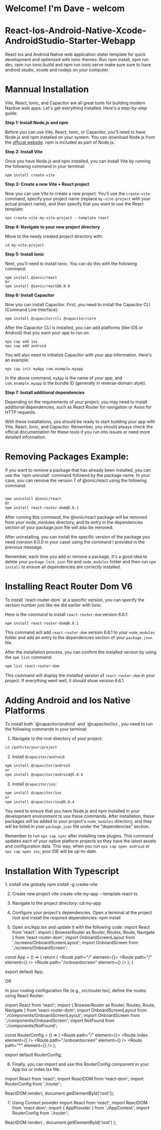 <h1>Welcome! I'm Dave - welcom</h1>

# React-Ios-Android-Native-Xcode-AndroidStudio-Starter-Webapp
React Ios and Android Native web application stater template for quick development and optimized with ionic themes: Run npm install, npm run dev, npm run ionic:buiild and npm run ionic:serve make sure sure to have android studio, xcode and nodejs on your computer.

<h1>Mannual Installation</h1>

 Vite, React, Ionic, and Capacitor are all great tools for building modern Navtive web apps. Let's get everything installed. Here's a step-by-step guide:

**Step 1: Install Node.js and npm**

Before you can use Vite, React, Ionic, or Capacitor, you'll need to have Node.js and npm installed on your system. You can download Node.js from the [official website](https://nodejs.org/). npm is included as part of Node.js.

**Step 2: Install Vite**

Once you have Node.js and npm installed, you can install Vite by running the following command in your terminal:

```
npm install create-vite
```

**Step 3: Create a new Vite + React project**

Now you can use Vite to create a new project. You'll use the `create-vite` command, specify your project name (replace `my-vite-project` with your actual project name), and then specify that you want to use the React template:

```
npx create-vite my-vite-project --template react
```

**Step 4: Navigate to your new project directory**

Move to the newly created project directory with:

```
cd my-vite-project
```

**Step 5: Install Ionic**

Next, you'll need to install Ionic. You can do this with the following command:

```
npm install @ionic/react
Or
npm install @ionic/react@6.0.0

```

**Step 6: Install Capacitor**

Now you can install Capacitor. First, you need to install the Capacitor CLI (Command Line Interface):

```
npm install @capacitor/cli @capacitor/core
```

After the Capacitor CLI is installed, you can add platforms (like iOS or Android) that you want your app to run on:

```
npx cap add ios
npx cap add android
```

You will also need to initialize Capacitor with your app information. Here's an example:

```
npx cap init myApp com.example.myapp
```

In the above command, `myApp` is the name of your app, and `com.example.myapp` is the bundle ID (generally in reverse-domain style).

**Step 7: Install additional dependencies**

Depending on the requirements of your project, you may need to install additional dependencies, such as React Router for navigation or Axios for HTTP requests.

With these installations, you should be ready to start building your app with Vite, React, Ionic, and Capacitor. Remember, you should always check the official documentation for these tools if you run into issues or need more detailed information.


<h1>Removing Packages Example:</h1>
If you want to remove a package that has already been installed, you can use the `npm uninstall` command followed by the package name. In your case, you can remove the version 7 of @ionic/react using the following command:

```bash

npm uninstall @ionic/react
Or
npm install react-router-dom@6.6.1

```

After running this command, the @ionic/react package will be removed from your node_modules directory, and its entry in the dependencies section of your package.json file will also be removed.

After uninstalling, you can install the specific version of the package you need (version 6.0.0 in your case) using the command I provided in the previous message.

Remember, each time you add or remove a package, it's a good idea to delete your `package-lock.json` file and `node_modules` folder and then run `npm install` to ensure all dependencies are correctly installed.

<h1> Installing React Router Dom V6 </h1>
To install `react-router-dom` at a specific version, you can specify the version number just like we did earlier with Ionic. 

Here is the command to install `react-router-dom` version 6.6.1:

```bash
npm install react-router-dom@6.6.1
```

This command will add `react-router-dom` version 6.6.1 to your `node_modules` folder and add an entry to the dependencies section of your `package.json` file.

After the installation process, you can confirm the installed version by using the `npm list` command:

```bash
npm list react-router-dom
```

This command will display the installed version of `react-router-dom` in your project. If everything went well, it should show version 6.6.1.


<h1>Adding Android and Ios Native Platforms</h1>
To install both `@capacitor/android` and `@capacitor/ios`, you need to run the following commands in your terminal:

1. Navigate to the root directory of your project:

```bash
cd /path/to/your/project
```

2. Install `@capacitor/android`:

```bash
npm install @capacitor/android
or
npm install @capacitor/android@5.0.4

```

3. Install `@capacitor/ios`:

```bash
npm install @capacitor/ios
or
npm install @capacitor/ios@5.0.4

```

You need to ensure that you have Node.js and npm installed in your development environment to use these commands. After installation, these packages will be added to your project's `node_modules` directory, and they will be listed in your `package.json` file under the "dependencies" section.

Remember to run `npx cap sync` after installing new plugins. This command updates each of your native platform projects so they have the latest assets and configuration data. This way, when you run `npx cap open android` or `npx cap open ios`, your IDE will be up-to-date.

<h1>Installation With Typescript</h1>
1. install vite globally
 npm install -g create-vite
 
2. Create new project vite
create-vite my-app --template react-ts

3. Navigate to the project directory:
   cd my-app

4. Configure your project's dependencies. Open a terminal at the project root and install the required dependencies:
   npm install

5. Open src/App.tsx and update it with the following code:
   import React from 'react';
import { BrowserRouter as Router, Routes, Route, Navigate } from 'react-router-dom';
import OnboardScreenLayout from './screens/OnboardScreenLayout';
import OnboardScreen from './screens/OnboardScreen';

const App = () => {
  return (
    <Router>
      <Routes>
        <Route path="/" element={<OnboardScreenLayout />}>
          <Route path="/" element={<Navigate to="/onboardscreen" />} />
          <Route path="/onboardscreen" element={<OnboardScreen />} />
        </Route>
      </Routes>
    </Router>
  );
}

export default App;

OR

In your routing configuration file (e.g., src/router.tsx), define the routes using React Router:

import React from 'react';
import { BrowserRouter as Router, Routes, Route, Navigate } from 'react-router-dom';
import OnboardScreenLayout from './components/OnboardScreenLayout';
import OnboardScreen from './components/OnboardScreen';
import NotFound from './components/NotFound';

const RouterConfig = () => (
  <Router>
    <Routes>
      <Route path="/" element={<OnboardScreenLayout />}>
        <Route index element={<Navigate to="/onboardscreen" />} />
        <Route path="/onboardscreen" element={<OnboardScreen />} />
      </Route>
      <Route path="*" element={<NotFound />} />
    </Routes>
  </Router>
);

export default RouterConfig;


6. Finally, you can import and use this RouterConfig component in your App.tsx or index.tsx file:

import React from 'react';
import ReactDOM from 'react-dom';
import RouterConfig from './router';

ReactDOM.render(<RouterConfig />, document.getElementById('root'));


7. Using Context provider
import React from 'react';
import ReactDOM from 'react-dom';
import { AppProvider } from './AppContext';
import RouterConfig from './router';

ReactDOM.render(
  <AppProvider>
    <RouterConfig />
  </AppProvider>,
  document.getElementById('root')
);

